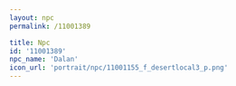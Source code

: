 ```yaml
---
layout: npc
permalink: /11001389

title: Npc
id: '11001389'
npc_name: 'Dalan'
icon_url: 'portrait/npc/11001155_f_desertlocal3_p.png'
---
```

